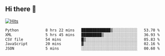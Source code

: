 ## Hi there 👋

<!--
**alihaqberdi/alihaqberdi** is a ✨ _special_ ✨ repository because its `README.md` (this file) appears on your GitHub profile.

Here are some ideas to get you started:

- 🔭 I’m currently working on ...
- 🌱 I’m currently learning ...
- 👯 I’m looking to collaborate on ...
- 🤔 I’m looking for help with ...
- 💬 Ask me about ...
- 📫 How to reach me: ...
- 😄 Pronouns: ...
- ⚡ Fun fact: ...
-->

[![Hits](https://hits.sh/github.com/alihaqberdi.svg)](https://hits.sh/github.com/alihaqberdi/)

<!--START_SECTION:waka-->

```txt
Python            8 hrs 22 mins   █████████████▒░░░░░░░░░░░   53.70 %
XML               5 hrs 45 mins   █████████▒░░░░░░░░░░░░░░░   36.93 %
CSV file          54 mins         █▒░░░░░░░░░░░░░░░░░░░░░░░   05.83 %
JavaScript        20 mins         ▓░░░░░░░░░░░░░░░░░░░░░░░░   02.16 %
JSON              5 mins          ░░░░░░░░░░░░░░░░░░░░░░░░░   00.60 %
```

<!--END_SECTION:waka-->
